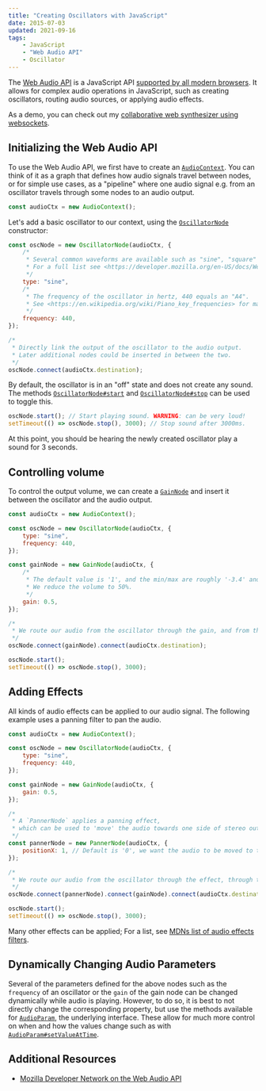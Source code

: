 ```yaml
---
title: "Creating Oscillators with JavaScript"
date: 2015-07-03
updated: 2021-09-16
tags:
    - JavaScript
    - "Web Audio API"
    - Oscillator
---
```


The [Web Audio API](https://developer.mozilla.org/en-US/docs/Web/API/Web_Audio_API) is a JavaScript API [supported by all modern browsers](https://developer.mozilla.org/en-US/docs/Web/API/Web_Audio_API#browser_compatibility). It allows for complex audio operations in JavaScript, such as creating oscillators, routing audio sources, or applying audio effects.

As a demo, you can check out my [collaborative web synthesizer using websockets](https://github.com/FelixRilling/socketsynth).

<!-- more -->

## Initializing the Web Audio API

To use the Web Audio API, we first have to create an [`AudioContext`](https://developer.mozilla.org/en-US/docs/Web/API/AudioContext). You can think of it as a graph that defines how audio signals travel between nodes, or for simple use cases, as a "pipeline" where one audio signal e.g. from an oscillator travels through some nodes to an audio output.

```javascript
const audioCtx = new AudioContext();
```

Let's add a basic oscillator to our context, using the [`OscillatorNode`](https://developer.mozilla.org/en-US/docs/Web/API/OscillatorNode) constructor:

```javascript
const oscNode = new OscillatorNode(audioCtx, {
	/*
	 * Several common waveforms are available such as "sine", "square" or "sawtooth".
	 * For a full list see <https://developer.mozilla.org/en-US/docs/Web/API/OscillatorNode/type>.
	 */
	type: "sine",
	/*
	 * The frequency of the oscillator in hertz, 440 equals an "A4".
	 * See <https://en.wikipedia.org/wiki/Piano_key_frequencies> for mapping between keys and frequencies.
	 */
	frequency: 440,
});

/*
 * Directly link the output of the oscillator to the audio output.
 * Later additional nodes could be inserted in between the two.
 */
oscNode.connect(audioCtx.destination);
```

By default, the oscillator is in an "off" state and does not create any sound. The methods [`OscillatorNode#start`](https://developer.mozilla.org/en-US/docs/Web/API/AudioScheduledSourceNode/start) and [`OscillatorNode#stop`](https://developer.mozilla.org/en-US/docs/Web/API/AudioScheduledSourceNode/stop) can be used to toggle this.

```javascript
oscNode.start(); // Start playing sound. WARNING: can be very loud!
setTimeout(() => oscNode.stop(), 3000); // Stop sound after 3000ms.
```

At this point, you should be hearing the newly created oscillator play a sound for 3 seconds.

## Controlling volume

To control the output volume, we can create a [`GainNode`](https://developer.mozilla.org/en-US/docs/Web/API/GainNode) and insert it between the oscillator and the audio output.

```javascript
const audioCtx = new AudioContext();

const oscNode = new OscillatorNode(audioCtx, {
	type: "sine",
	frequency: 440,
});

const gainNode = new GainNode(audioCtx, {
	/*
	 * The default value is '1', and the min/max are roughly '-3.4' and '3.4' respectively.
	 * We reduce the volume to 50%.
	 */
	gain: 0.5,
});

/*
 * We route our audio from the oscillator through the gain, and from there to the output.
 */
oscNode.connect(gainNode).connect(audioCtx.destination);

oscNode.start();
setTimeout(() => oscNode.stop(), 3000);
```

## Adding Effects

All kinds of audio effects can be applied to our audio signal. The following example uses a panning filter to pan the audio.

```javascript
const audioCtx = new AudioContext();

const oscNode = new OscillatorNode(audioCtx, {
	type: "sine",
	frequency: 440,
});

const gainNode = new GainNode(audioCtx, {
	gain: 0.5,
});

/*
 * A `PannerNode` applies a panning effect,
 * which can be used to 'move' the audio towards one side of stereo output.
 */
const pannerNode = new PannerNode(audioCtx, {
	positionX: 1, // Default is '0', we want the audio to be moved to the right side.
});

/*
 * We route our audio from the oscillator through the effect, through the gain, and from there to the output.
 */
oscNode.connect(pannerNode).connect(gainNode).connect(audioCtx.destination);

oscNode.start();
setTimeout(() => oscNode.stop(), 3000);
```

Many other effects can be applied; For a list, see [MDNs list of audio effects filters](https://developer.mozilla.org/en-US/docs/Web/API/Web_Audio_API#defining_audio_effects_filters).

## Dynamically Changing Audio Parameters

Several of the parameters defined for the above nodes such as the `frequency` of an oscillator or the `gain` of the gain node can be changed dynamically while audio is playing. However, to do so, it is best to not directly change the corresponding property, but use the methods available for [`AudioParam`](https://developer.mozilla.org/en-US/docs/Web/API/AudioParam), the underlying interface. These allow for much more control on when and how the values change such as with [`AudioParam#setValueAtTime`](https://developer.mozilla.org/en-US/docs/Web/API/AudioParam/setValueAtTime).

## Additional Resources

-   [Mozilla Developer Network on the Web Audio API](https://developer.mozilla.org/en-US/docs/Web/API/Web_Audio_API)
